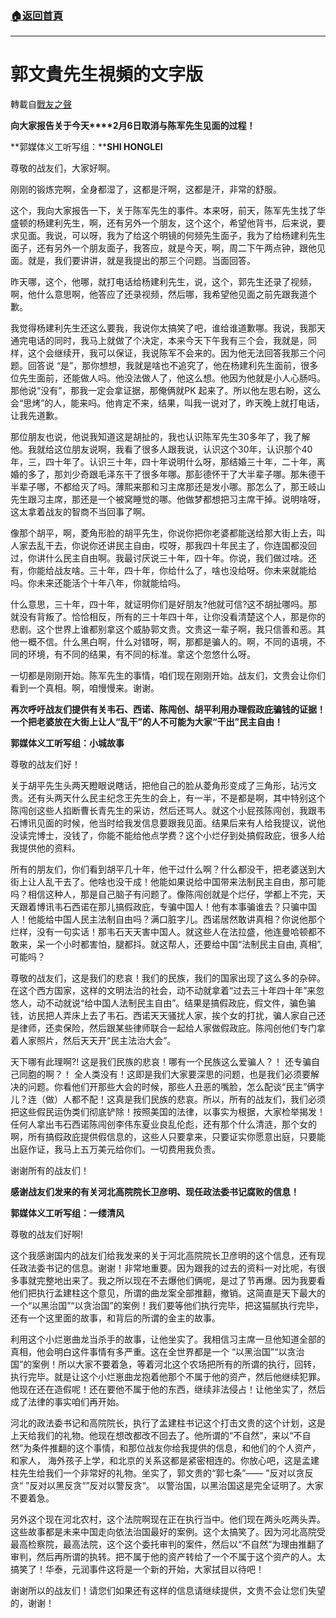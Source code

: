 ###  [:house:返回首頁](https://github.com/ourhimalayas/txt)
---
# 郭文貴先生視頻的文字版
轉載自[戰友之聲](http://littleantvoice.blogspot.com)

**向大家报告关于今天****2月6日取消与陈军先生见面的过程！**



**郭媒体义工听写组：****SHI HONGLEI**





尊敬的战友们，大家好啊。



刚刚的锻炼完啊，全身都湿了，这都是汗啊，这都是汗，非常的舒服。



这个，我向大家报告一下，关于陈军先生的事件。本来呀，前天，陈军先生找了华盛顿的杨建利先生，啊，还有另外一个朋友，这个这个，希望他背书，后来说，要求见面。我说，可以呀，我为了给这个明镜的何频先生面子，我为了给杨建利先生面子，还有另外一个朋友面子，我答应，就是今天，啊，周二下午两点钟，跟他见面。就是，我们要讲讲，就是我提出的那三个问题。当面回答。



昨天哪，这个，他哪，就打电话给杨建利先生，说，这个，郭先生还录了视频，啊，他什么意思啊，他答应了还录视频，然后哪，我希望他见面之前先跟我道个歉。



我觉得杨建利先生还这么要我，我说你太搞笑了吧，谁给谁道歉哪。我说，我那天通完电话的同时，我马上就做了个决定，本来今天下午我有三个会，我就是，同样，这个会继续开，我可以保证，我说陈军不会来的。因为他无法回答我那三个问题。回答说 “是”，那你想想，我就是啥也不追究了，他在杨建利先生面前，很多位先生面前，还能做人吗。他没法做人了，他这么想。他因为他就是小人心肠吗。那他说“没有”，那我一定会拿证据，那俺俩就PK 起来了。所以他左思右盼，这么会“思烤”的人，能来吗。他肯定不来，结果，叫我一说对了，昨天晚上就打电话，让我先道歉。



那位朋友也说，他说我知道这是胡扯的，我也认识陈军先生30多年了，我了解他。我就给这位朋友说啊，我看了很多人跟我说，认识这个30年，认识那个40年，三，四十年了。认识三十年，四十年说明什么呀，那结婚三十年，二十年，离婚的多了，那刘少奇跟毛泽东干了很多年哪。那彭德怀干了大半辈子哪。那朱德干半辈子哪，不都给灭了吗。薄熙来那和习主席那还是发小哪。那怎么了，那王岐山先生跟习主席，那还是一个被窝睡觉的哪。他做梦都想把习主席干掉。说明啥呀，这太拿着战友的智商不当回事了啊。



像那个胡平，啊，菱角形脸的胡平先生，你说你把你老婆都能送给那大街上去，叫人家去乱干去，你说你还讲民主自由，哎呀，那我四十年民主了，你连国都没回过，你讲什么民主自由啊。我最讨厌说三十年，四十年。你说，我们做过啥。还有，你能给战友啥。三十年，四十年，你给什么了，啥也没给呀。你未来就能给吗。你未来还能活个十年八年，你就能给吗。



什么意思，三十年，四十年，就证明你们是好朋友?他就可信?这不胡扯哪吗。那就没有背叛了。恰恰相反，所有的三十年四十年，让你没看清楚这个人，那是你的悲剧。这个世界上谁都别拿这个威胁郭文贵。文贵这一辈子啊，我只信善和恶。其他一概不信。什么黑白啊，什么对错呀，啊，那都是骗人的。啊，不同的语境，不同的环境，有不同的结果，有不同的标准。拿这个忽悠什么呀。



一切都是刚刚开始。陈军先生的事情，咱们现在刚刚开始。战友们，文贵会让你们看到一个真相。啊，咱慢慢来。谢谢。





**再次呼吁战友们提供有关韦石、西诺、陈闯创、胡平利用办理假政庇骗钱的证据！一个把老婆放在大街上让人“乱干”的人不可能为大家“干出”民主自由！**



**郭媒体义工听写组：小城故事**



尊敬的战友们好！



关于胡平先生头两天瞪眼说瞎话，把他自己的脸从菱角形变成了三角形，玷污文贵。还有头两天什么民主纪念王先生的会上，有一半，不是都是啊，其中特别这个陈闯创这些人掐断曹长青先生的采访，然后还骂人。就这个小屁孩陈闯创，我跟韦石博讯见面的时候，他当时给我发信息要跟我见面。结果后来有人给我提议，说他没读完博士，没钱了，你能不能给他点学费？这个小烂仔到处搞假政庇，很多人给我提供他的资料。



所有的朋友们，你们看到胡平几十年，他干过什么啊？什么都没干，把老婆送到大街上让人乱干去了。他啥也没干成！他能如果说给中国带来法制民主自由，那可能吗？相信这种人，那是自己脑子有问题了。像陈闯创就是个烂仔，学都上不完，天天跟着博讯韦石西诺在那儿搞假政庇，专骗中国人！他有本事骗谁去？只骗中国人！他能给中国人民主法制自由吗？满口脏字儿。西诺居然敢讲真相？你说他那个烂样，没有一句实话！那韦石天天害中国人。就这些人在法拉盛，他连曼哈顿都不敢来，呆一个小时都害怕，腿都抖。就这帮人，还要给中国“法制民主自由, 真相”,可能吗？



尊敬的战友们，这是我们的悲哀！我们的民族，我们的国家出现了这么多的杂碎。在这个西方国家，这样的文明法治的社会，动不动就拿着“过去三十年四十年”来忽悠人，动不动就说“给中国人法制民主自由”。结果是搞假政庇，假文件，骗色骗钱，访民把人弄床上去了韦石。西诺天天骚扰人家，挨个女的打扰，骗人家自己还是律师，还卖保险，然后跟某些律师联合一起给人家做假政庇。陈闯创他们专门拿着人家照片，然后天天开“民主法治大会”。



天下哪有此理啊?! 这是我们民族的悲哀！哪有一个民族这么爱骗人？！ 还专骗自己同胞的啊？！ 全人类没有！这即是我们大家要深思的问题，也是我们必须要解决的问题。你看他们开那些大会的时候，那些人丑恶的嘴脸，怎么配谈“民主”俩字儿？连（做）人都不配！这真是我们民族的悲哀。所以，所有的战友们，我们必须把这些假民运伪类们彻底铲除！按照美国的法律，以事实为根据，大家检举揭发！任何人拿出韦石西诺陈闯创李伟东夏业良乱伦彪，还有那个什么清涟，那个女的啊，所有搞假政庇提供假信息的，这些人只要拿来，只要证实你愿意出庭，只要能出庭作证，我马上五万美元给你们。一切费用我负责。



谢谢所有的战友们！





**感谢战友们发来的有关河北高院院长卫彦明、现任政法委书记腐败的信息！**



**郭媒体义工听写组：一缕清风**



尊敬的战友们好啊!



这个我感谢国内的战友们给我发来的关于河北高院院长卫彦明的这个信息，还有现任政法委书记的信息。谢谢！非常地重要。因为跟我的过去的资料一对比呢，有很多事就完整地出来了。我之所以现在不去爆他们俩呢，是过了节再爆。因为我要看他们把执行孟建柱这个意见，所谓的曲龙案全部推翻，撤销。这简直是天下最大的一个“以黑治国”“以贪治国”的案例！我们要等他们执行完毕，把这猫腻执行完毕，还有一个这里面的故事，和背后的所谓的金主的故事。



利用这个小烂崽曲龙当杀手的故事，让他坐实了。我相信习主席一旦他知道全部的真相，他会明白这件事情有多严重。这在全世界都是一个 “以黑治国”“以贪治国”的案例！所以大家不要着急，等着河北这个农场把所有的所谓的执行，回转，执行完毕。就是让这个小烂崽曲龙抱着他那个不属于他的资产，然后他继续犯罪。他现在还在造假呢！还在要他不属于他的东西，继续非法侵占！让他坐实了，然后成了法律的事实咱们再开始。



河北的政法委书记和高院院长，执行了孟建柱书记这个打击文贵的这个计划，这是上天给我们的礼物。他现在想改都改不回去了。他所谓的“不自然”，来以“不自然”为条件推翻的这个事情，和那位战友你给我提供的信息，和他们的个人资产，和家人， 海外孩子上学，和北京的关系这都是紧密相连的。你放心吧，这是孟建柱先生给我们一个非常好的礼物。坐实了，郭文贵的“郭七条”—— ”反对以贪反贪“ ”反对以黑反贪“”反对以警反贪“。 以警治国，以黑治国这是完全证明了。大家不要着急。



另外这个现在河北农村，这个法院啊现在正在执行当中。他们现在两头吃两头弄。这些故事都是未来中国走向依法治国最好的案例。这个太搞笑了。因为河北高院受最高检察院，最高法院，这个这个委托审判的案件，然后以“不自然”为理由推翻了审判，然后再所谓的执转。把不属于他的资产转给了一个不属于这个资产的人。太搞笑了！华泰，元润事件这将是一个新的开始，大家拭目以待吧！



谢谢所以的战友们！请您们如果还有这样的信息请继续提供，文贵不会让您们失望的，谢谢！